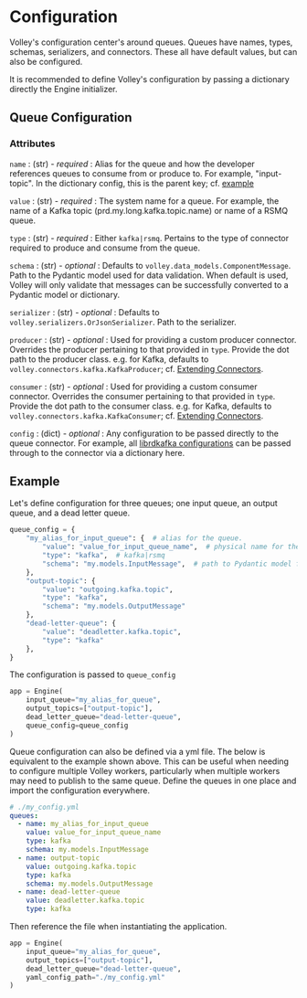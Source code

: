 # Configuration

Volley's configuration center's around queues. Queues have names, types, schemas, serializers, and connectors. These all have default values, but can also be configured.

It is recommended to define Volley's configuration by passing a dictionary directly the Engine initializer.

## Queue Configuration

### Attributes

`name`
: (str) - *required* : Alias for the queue and how the developer references queues to consume from or produce to. For example, "input-topic". In the dictionary config, this is the parent key; cf. [example](#example)

`value` 
: (str) - *required* : The system name for a queue. For example, the name of a Kafka topic (prd.my.long.kafka.topic.name) or name of a RSMQ queue.

`type`
: (str) - *required* : Either `kafka|rsmq`. Pertains to the type of connector required to produce and consume from the queue.

`schema`
: (str) - *optional* : Defaults to `volley.data_models.ComponentMessage`. Path to the Pydantic model used for data validation. When default is used, Volley will only validate that messages can be successfully converted to a Pydantic model or dictionary.

`serializer`
: (str) - *optional* : Defaults to `volley.serializers.OrJsonSerializer`. Path to the serializer.

`producer`
: (str) - *optional* : Used for providing a custom producer connector. Overrides the producer pertaining to that provided in `type`. Provide the dot path to the producer class. e.g. for Kafka, defaults to `volley.connectors.kafka.KafkaProducer`; cf. [Extending Connectors](connectors.md#extending-connectors-with-plugins).

`consumer`
: (str) - *optional* : Used for providing a custom consumer connector. Overrides the consumer pertaining to that provided in `type`. Provide the dot path to the consumer class. e.g. for Kafka, defaults to `volley.connectors.kafka.KafkaConsumer`; cf. [Extending Connectors](connectors.md#extending-connectors-with-plugins).

`config`
: (dict) - *optional* : Any configuration to be passed directly to the queue connector. For example, all [librdkafka configurations](https://github.com/edenhill/librdkafka/blob/master/CONFIGURATION.md) can be passed through to the connector via a dictionary here.


## Example

Let's define configuration for three queues; one input queue, an output queue, and a dead letter queue.

```python
queue_config = {
    "my_alias_for_input_queue": {  # alias for the queue.
        "value": "value_for_input_queue_name",  # physical name for the queue
        "type": "kafka",  # kafka|rsmq
        "schema": "my.models.InputMessage",  # path to Pydantic model for validating data to/from the queue
    },
    "output-topic": {
        "value": "outgoing.kafka.topic",
        "type": "kafka",
        "schema": "my.models.OutputMessage"
    },
    "dead-letter-queue": {
        "value": "deadletter.kafka.topic",
        "type": "kafka"
    },
}
```

The configuration is passed to `queue_config`

```python hl_lines="5"
app = Engine(
    input_queue="my_alias_for_queue",
    output_topics=["output-topic"],
    dead_letter_queue="dead-letter-queue",
    queue_config=queue_config
)
```

Queue configuration can also be defined via a yml file. The below is equivalent to the example shown above. This can be useful when needing to configure multiple Volley workers, particularly when multiple workers may need to publish to the same queue. Define the queues in one place and import the configuration everywhere.


```yml
# ./my_config.yml
queues:
  - name: my_alias_for_input_queue
    value: value_for_input_queue_name
    type: kafka
    schema: my.models.InputMessage
  - name: output-topic
    value: outgoing.kafka.topic
    type: kafka
    schema: my.models.OutputMessage
  - name: dead-letter-queue
    value: deadletter.kafka.topic
    type: kafka
```

Then reference the file when instantiating the application.

```python hl_lines="5"
app = Engine(
    input_queue="my_alias_for_queue",
    output_topics=["output-topic"],
    dead_letter_queue="dead-letter-queue",
    yaml_config_path="./my_config.yml"
)
```